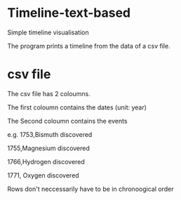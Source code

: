 # Timeline-text-based
Simple timeline visualisation

The program prints a timeline from the data of a csv file.

# csv file
The csv file has 2 coloumns.

The first coloumn contains the dates (unit: year)

The Second coloumn contains the events

e.g. 
1753,Bismuth discovered

1755,Magnesium discovered

1766,Hydrogen discovered

1771, Oxygen discovered


Rows don't neccessarily have to be in chronoogical order

